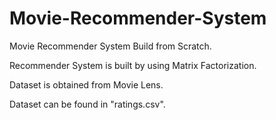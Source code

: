 # Movie-Recommender-System
Movie Recommender System Build from Scratch.

Recommender System is built by using Matrix Factorization.

Dataset is obtained from Movie Lens.

Dataset can be found in "ratings.csv".
